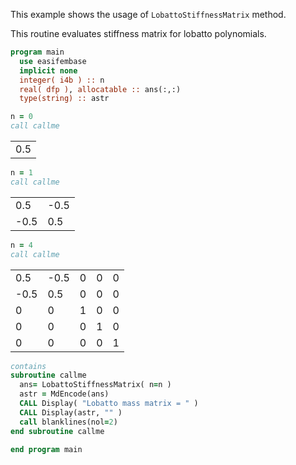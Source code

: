 This example shows the usage of `LobattoStiffnessMatrix` method.

This routine evaluates stiffness matrix for lobatto polynomials.

```fortran
program main
  use easifembase
  implicit none
  integer( i4b ) :: n
  real( dfp ), allocatable :: ans(:,:)
  type(string) :: astr
```

```fortran
n = 0
call callme
```

|     |
| --- |
| 0.5 |

```fortran
n = 1
call callme
```

|      |      |
| ---- | ---- |
| 0.5  | -0.5 |
| -0.5 | 0.5  |

```fortran
n = 4
call callme
```

|      |      |   |   |   |
| ---- | ---- | - | - | - |
| 0.5  | -0.5 | 0 | 0 | 0 |
| -0.5 | 0.5  | 0 | 0 | 0 |
| 0    | 0    | 1 | 0 | 0 |
| 0    | 0    | 0 | 1 | 0 |
| 0    | 0    | 0 | 0 | 1 |

```fortran
contains
subroutine callme
  ans= LobattoStiffnessMatrix( n=n )
  astr = MdEncode(ans)
  CALL Display( "Lobatto mass matrix = " )
  CALL Display(astr, "" )
  call blanklines(nol=2)
end subroutine callme
```

```fortran
end program main
```
